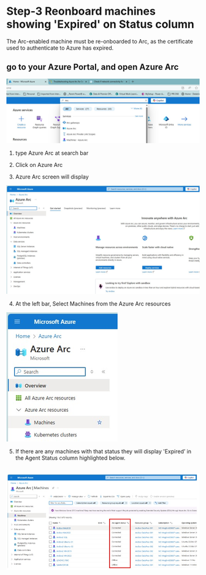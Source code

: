 # Step-3 Reonboard machines showing 'Expired' on Status column

The Arc-enabled machine must be re-onboarded to Arc, as the certificate used to authenticate to Azure has expired.<br>

## go to your Azure Portal, and open Azure Arc<br>

![Alt text](IMAGES/010_AzurePortal_SearchAzureArc.jpg "Search for Azure Arc")

1. type Azure Arc at search bar<br>
2. Click on Azure Arc<br>

3. Azure Arc screen will display<br>

![Alt text](IMAGES/011_AzureArc_LandingPage.jpg "Azure Arc Landing Page")
<br>

4. At the left bar, Select Machines from the Azure Arc resources<br>

![Alt text](IMAGES/012_AzureArcResources_Machines_menu.jpg "Azure Arc Resources - Machine - Menu option")
<br>

5. If there are any machines with that status they will display 'Expired’ in the Agent Status column highlighted below.<br><br>

![Alt text](IMAGES/024_AzureArcResources_CertExpiredMachines.jpg "Azure Arc Resources - Expired Certification Machines")
<br>


